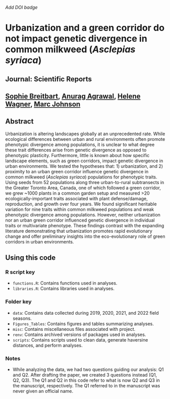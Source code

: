 *Add DOI badge*

# Urbanization and a green corridor do not impact genetic divergence in common milkweed (*Asclepias syriaca*)

## Journal: Scientific Reports

## [Sophie Breitbart](https://sbreitbart.github.io/), [Anurag Agrawal](https://agrawal.eeb.cornell.edu/), [Helene Wagner](https://sites.utm.utoronto.ca/wagnerlab/), [Marc Johnson](https://evoecolab.wordpress.com/)

## Abstract
Urbanization is altering landscapes globally at an unprecedented rate. While ecological differences between urban and rural environments often promote phenotypic divergence among populations, it is unclear to what degree these trait differences arise from genetic divergence as opposed to phenotypic plasticity. Furthermore, little is known about how specific landscape elements, such as green corridors, impact genetic divergence in urban environments. We tested the hypotheses that: 1) urbanization, and 2) proximity to an urban green corridor influence genetic divergence in common milkweed (*Asclepias syriaca*) populations for phenotypic traits. Using seeds from 52 populations along three urban-to-rural subtransects in the Greater Toronto Area, Canada, one of which followed a green corridor, we grew ~1000 plants in a common garden setup and measured >20 ecologically-important traits associated with plant defense/damage, reproduction, and growth over four years. We found significant heritable variation for nine traits within common milkweed populations and weak phenotypic divergence among populations. However, neither urbanization nor an urban green corridor influenced genetic divergence in individual traits or multivariate phenotype. These findings contrast with the expanding literature demonstrating that urbanization promotes rapid evolutionary change and offer preliminary insights into the eco-evolutionary role of green corridors in urban environments.

## Using this code

### R script key

* `functions.R`: Contains functions used in analyses.
* `libraries.R`: Contains libraries used in analyses.

### Folder key

* `data`: Contains data collected during 2019, 2020, 2021, and 2022 field seasons.
* `Figures_Tables`: Contains figures and tables summarizing analyses.
* `misc`: Contains miscellaneous files associated with project.
* `renv`: Contains archived versions of packages used in analyses.
* `scripts`: Contains scripts used to clean data, generate haversine distances, and perform analyses.

### Notes

* While analyzing the data, we had two questions guiding our analysis: Q1 and Q2. After drafting the paper, we created 3 questions instead (Q1, Q2, Q3). The Q1 and Q2 in this code refer to what is now Q2 and Q3 in the manuscript, respectively. The Q1 referred to in the manuscript was never given an official name.
